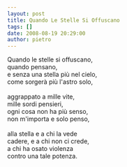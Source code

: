 ```yaml
---
layout: post
title: Quando Le Stelle Si Offuscano
tags: []
date: 2008-08-19 20:29:00
author: pietro
---
```

Quando le stelle si offuscano,<br/>quando pensano,<br/>e senza una stella più nel cielo,<br/>come sorgerà più l'astro solo,<br/><br/>aggrappato a mille vite,<br/>mille sordi pensieri,<br/>ogni cosa non ha più senso,<br/>non m'importa e solo penso,<br/><br/>alla stella e a chi la vede<br/>cadere, e a chi non ci crede,<br/>a chi ha osato violenza<br/>contro una tale potenza.
